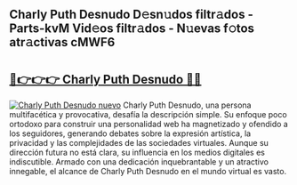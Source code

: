 ## Charly Puth Desnudo D𝚎sn𝚞dos filtr𝚊dos - Parts-kvM Vid𝚎os filtr𝚊dos - N𝚞evas f𝚘tos atr𝚊ctivas cMWF6

# <h2><a href="http://mbbbqj.tromn.icu/?c=Charly+Puth+Desnudo">🔗👉👉👉 Charly Puth Desnudo 🔗🔗</a></h2>

[![Charly Puth Desnudo nuevo](https://i.imgur.com/pEAQMta.gif)](http://mbbbqj.tromn.icu/?c=Charly+Puth+Desnudo)
Charly Puth Desnudo, una persona multifacética y provocativa, desafía la descripción simple. Su enfoque poco ortodoxo para construir una personalidad web ha magnetizado y ofendido a los seguidores, generando debates sobre la expresión artística, la privacidad y las complejidades de las sociedades virtuales. Aunque su dirección futura no está clara, su influencia en los medios digitales es indiscutible. Armado con una dedicación inquebrantable y un atractivo innegable, el alcance de Charly Puth Desnudo en el mundo virtual es vasto.
